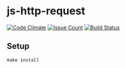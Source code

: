 # js-http-request

[![Code Climate](https://codeclimate.com/github/hexlet-components/js-http-request/badges/gpa.svg)](https://codeclimate.com/github/hexlet-components/js-http-request)
[![Issue Count](https://codeclimate.com/github/hexlet-components/js-http-request/badges/issue_count.svg)](https://codeclimate.com/github/hexlet-components/js-http-request)
[![Build Status](https://travis-ci.org/hexlet-components/js-http-request.svg?branch=master)](https://travis-ci.org/hexlet-components/js-http-request)

## Setup

```
make install
```
